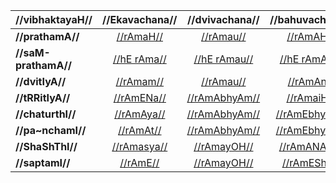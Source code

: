 | //vibhaktayaH//      |  //Ekavachana//   |   //dvivachana//   |   //bahuvachana//   |
| :------------------- | :---------------: | :----------------: | :-----------------: |
| **//prathamA//**     |  [//rAmaH//][1]   |   [//rAmau//][2]   |   [//rAmAH//][3]    |
| **//saM-prathamA//** | [//hE rAma//][4]  | [//hE rAmau//][2]  |  [//hE rAmAH//][3]  |
| **//dvitIyA//**      |  [//rAmam//][5]   |   [//rAmau//][6]   |   [//rAmAn//][7]    |
| **//tRRitIyA//**     |  [//rAmENa//][8]  | [//rAmAbhyAm//][9] |  [//rAmaiH//][10]   |
| **//chaturthI//**    | [//rAmAya//][11]  | [//rAmAbhyAm//][9] | [//rAmEbhyaH//][12] |
| **//pa~nchamI//**    |  [//rAmAt//][13]  | [//rAmAbhyAm//][9] | [//rAmEbhyaH//][12] |
| **//ShaShThI//**     | [//rAmasya//][14] | [//rAmayOH//][15]  |  [//rAmANAm//][16]  |
| **//saptamI//**      |  [//rAmE//][17]   | [//rAmayOH//][18]  |  [//rAmEShu//][19]  |

[1]: #/shadlinga-prakaranam/raama-sabdah/raama-1-1
[2]: #/shadlinga-prakaranam/raama-sabdah/raama-1-2
[3]: #/shadlinga-prakaranam/raama-sabdah/raama-1-3
[4]: #/shadlinga-prakaranam/raama-sabdah/raama-1.1-1
[5]: #/shadlinga-prakaranam/raama-sabdah/raama-2-1
[6]: #/shadlinga-prakaranam/raama-sabdah/raama-2-2
[7]: #/shadlinga-prakaranam/raama-sabdah/raama-2-3
[8]: #/shadlinga-prakaranam/raama-sabdah/raama-3-1
[9]: #/shadlinga-prakaranam/raama-sabdah/raama-3-2
[10]: #/shadlinga-prakaranam/raama-sabdah/raama-3-3
[11]: #/shadlinga-prakaranam/raama-sabdah/raama-4-1
[12]: #/shadlinga-prakaranam/raama-sabdah/raama-4-3
[13]: #/shadlinga-prakaranam/raama-sabdah/raama-5-1
[14]: #/shadlinga-prakaranam/raama-sabdah/raama-6-1
[15]: #/shadlinga-prakaranam/raama-sabdah/raama-6-2
[16]: #/shadlinga-prakaranam/raama-sabdah/raama-6-3
[17]: #/shadlinga-prakaranam/raama-sabdah/raama-7-1
[18]: #/shadlinga-prakaranam/raama-sabdah/raama-7-2
[19]: #/shadlinga-prakaranam/raama-sabdah/raama-7-3
